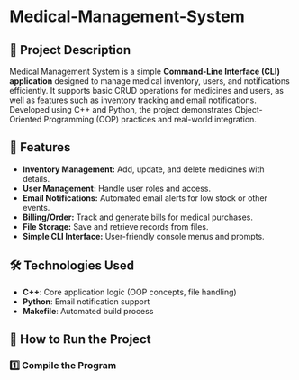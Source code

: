 # Medical-Management-System

## 📌 Project Description

Medical Management System is a simple **Command-Line Interface (CLI) application** designed to manage medical inventory, users, and notifications efficiently. It supports basic CRUD operations for medicines and users, as well as features such as inventory tracking and email notifications. Developed using C++ and Python, the project demonstrates Object-Oriented Programming (OOP) practices and real-world integration.

<!-- ![Project Banner](images/banner.png) -->

## 🚀 Features

- **Inventory Management:** Add, update, and delete medicines with details.
- **User Management:** Handle user roles and access.
- **Email Notifications:** Automated email alerts for low stock or other events.
- **Billing/Order:** Track and generate bills for medical purchases.
- **File Storage:** Save and retrieve records from files.
- **Simple CLI Interface:** User-friendly console menus and prompts.

<!-- ![CLI Screenshot](images/cli.png) -->

## 🛠 Technologies Used

- **C++**: Core application logic (OOP concepts, file handling)
- **Python**: Email notification support
- **Makefile**: Automated build process

## 📌 How to Run the Project

### 1️⃣ Compile the Program

